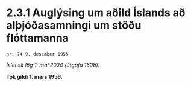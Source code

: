 # 2.3.1 Auglýsing um aðild Íslands að alþjóðasamningi um stöðu flóttamanna

`nr. 74 9. desember 1955`

_Íslensk lög 1. maí 2020 (útgáfa 150b)._

**Tók gildi 1. mars 1956.**

